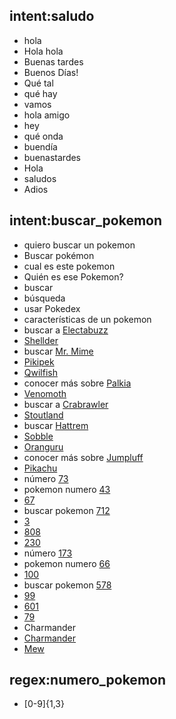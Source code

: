 ## intent:saludo
- hola
- Hola hola
- Buenas tardes
- Buenos Días!
- Qué tal
- qué hay
- vamos
- hola amigo
- hey
- qué onda
- buendía
- buenastardes
- Hola
- saludos
- Adios

## intent:buscar_pokemon
- quiero buscar un pokemon
- Buscar pokémon
- cual es este pokemon
- Quién es ese Pokemon?
- buscar
- búsqueda
- usar Pokedex
- características de un pokemon
- buscar a [Electabuzz](nombre_pokemon)
- [Shellder](nombre_pokemon)
- buscar [Mr. Mime](nombre_pokemon)
- [Pikipek](nombre_pokemon)
- [Qwilfish](nombre_pokemon)
- conocer más sobre [Palkia](nombre_pokemon)
- [Venomoth](nombre_pokemon)
- buscar a [Crabrawler](nombre_pokemon)
- [Stoutland](nombre_pokemon)
- buscar [Hattrem](nombre_pokemon)
- [Sobble](nombre_pokemon)
- [Oranguru](nombre_pokemon)
- conocer más sobre [Jumpluff](nombre_pokemon)
- [Pikachu](nombre_pokemon)
- número [73](numero_pokemon)
- pokemon numero [43](numero_pokemon)
- [67](numero_pokemon)
- buscar pokemon [712](numero_pokemon)
- [3](numero_pokemon)
- [808](numero_pokemon)
- [230](numero_pokemon)
- número [173](numero_pokemon)
- pokemon numero [66](numero_pokemon)
- [100](numero_pokemon)
- buscar pokemon [578](numero_pokemon)
- [99](numero_pokemon)
- [601](numero_pokemon)
- [79](numero_pokemon)
- Charmander
- [Charmander](nombre_pokemon)
- [Mew](nombre_pokemon)

## regex:numero_pokemon
- [0-9]{1,3}
